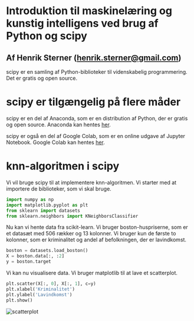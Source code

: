 # Introduktion til maskinelæring og kunstig intelligens ved brug af Python og scipy
## Af Henrik Sterner (henrik.sterner@gmail.com)

scipy er en samling af Python-biblioteker til videnskabelig programmering. Det er gratis og open source.

# scipy er tilgængelig på flere måder
scipy er en del af Anaconda, som er en distribution af Python, der er gratis og open source. Anaconda kan hentes [her](https://www.anaconda.com/products/individual).

scipy er også en del af Google Colab, som er en online udgave af Jupyter Notebook. Google Colab kan hentes [her](https://colab.research.google.com/).

# knn-algoritmen i scipy
Vi vil bruge scipy til at implementere knn-algoritmen. Vi starter med at importere de biblioteker, som vi skal bruge.

```python
import numpy as np
import matplotlib.pyplot as plt
from sklearn import datasets
from sklearn.neighbors import KNeighborsClassifier
```

Nu kan vi hente data fra scikit-learn. Vi bruger boston-huspriserne, som er et datasæt med 506 rækker og 13 kolonner. Vi bruger kun de første to kolonner, som er kriminalitet og andel af befolkningen, der er lavindkomst.

```python
boston = datasets.load_boston()
X = boston.data[:, :2]
y = boston.target
```

Vi kan nu visualisere data. Vi bruger matplotlib til at lave et scatterplot.

```python
plt.scatter(X[:, 0], X[:, 1], c=y)
plt.xlabel('Kriminalitet')
plt.ylabel('Lavindkomst')
plt.show()
```

![scatterplot](https://raw.githubusercontent.com/henrist/intelligente-systemer/main/slides/scipy/scatterplot.png)

